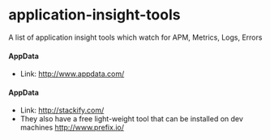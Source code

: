 # application-insight-tools

A list of application insight tools which watch for APM, Metrics, Logs, Errors

#### AppData
 * Link: http://www.appdata.com/

#### AppData
 * Link: http://stackify.com/
 * They also have a free light-weight tool that can be installed on dev machines http://www.prefix.io/
